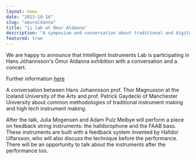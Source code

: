 ```yaml
---
layout: news
date: "2023-10-14"
slug: "omuraldanna"
title: "ii lab at Ómur Aldanna"
description: "A symposium and conversation about traditional and digital lutherie"
featured: true
---
```


<script>
import CaptionedImage from "../../components/Images/CaptionedImage.svelte"
</script>

We are happy to announce that Intelligent Instruments Lab is participating in Hans Jóhannsson's Ómur Aldanna exhibition with a conversation and a concert. 

Further information [here](https://www.asmundarsalur.is/omuraldanna) 

A conversation between Hans Johannsson prof. Thor Magnusson at the Iceland University of the Arts and prof. Patrick Gaydecki of Manchester University about common methodologies of traditional instrument making and high tech instrument making.

<CaptionedImage
src="news/adamjulia.png"
alt="Adam and Julia performing at Mengi"
caption="Adam and Julia performing at Mengi"/>

After the talk, Julia Mogensen and Adam Pulz Melbye will perform a piece on feedback string instruments: the halldorophone and the FAAB bass. These instruments are built with a feedback system invented by Halldor Ulfarsson, who will also discuss the technique before the performance. There will be an opportunity to talk about the instruments after the performance too. 


